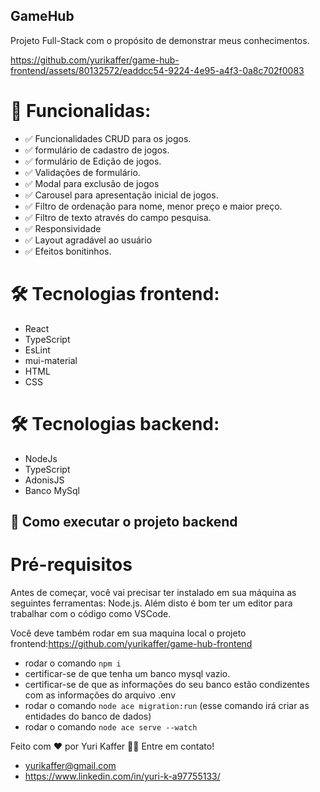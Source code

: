 ## GameHub

Projeto Full-Stack com o propósito de demonstrar meus conhecimentos.

https://github.com/yurikaffer/game-hub-frontend/assets/80132572/eaddcc54-9224-4e95-a4f3-0a8c702f0083

# 📃 Funcionalidas:
- ✅ Funcionalidades CRUD para os jogos.
- ✅ formulário de cadastro de jogos.
- ✅ formulário de Edição de jogos.
- ✅ Validações de formulário.
- ✅ Modal para exclusão de jogos
- ✅ Carousel para apresentação inicial de jogos.
- ✅ Filtro de ordenação para nome, menor preço e maior preço.
- ✅ Filtro de texto através do campo pesquisa.
- ✅ Responsividade
- ✅ Layout agradável ao usuário
- ✅ Efeitos bonitinhos.

# 🛠 Tecnologias frontend:
- React
- TypeScript
- EsLint
- mui-material
- HTML
- CSS

# 🛠 Tecnologias backend:
- NodeJs
- TypeScript
- AdonisJS
- Banco MySql


## 🚀 Como executar o projeto backend

# Pré-requisitos
Antes de começar, você vai precisar ter instalado em sua máquina as seguintes ferramentas: Node.js. Além disto é bom ter um editor para trabalhar com o código como VSCode.

Você deve também rodar em sua maquina local o projeto frontend:https://github.com/yurikaffer/game-hub-frontend

- rodar o comando `npm i`
- certificar-se de que tenha um banco mysql vazio.
- certificar-se de que as informações do seu banco estão condizentes com as informações do arquivo .env
- rodar o comando `node ace migration:run` (esse comando irá criar as entidades do banco de dados)
- rodar o comando `node ace serve --watch`

Feito com ❤️ por Yuri Kaffer 👋🏽 Entre em contato!
- yurikaffer@gmail.com
- https://www.linkedin.com/in/yuri-k-a97755133/
